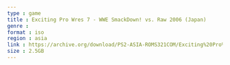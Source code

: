 ```yaml
---
type : game
title : Exciting Pro Wres 7 - WWE SmackDown! vs. Raw 2006 (Japan)
genre : 
format : iso
region : asia
link : https://archive.org/download/PS2-ASIA-ROMS321COM/Exciting%20Pro%20Wres%207%20-%20WWE%20SmackDown%21%20vs.%20Raw%202006%20%28Japan%29.7z
size : 2.5GB
---
```

